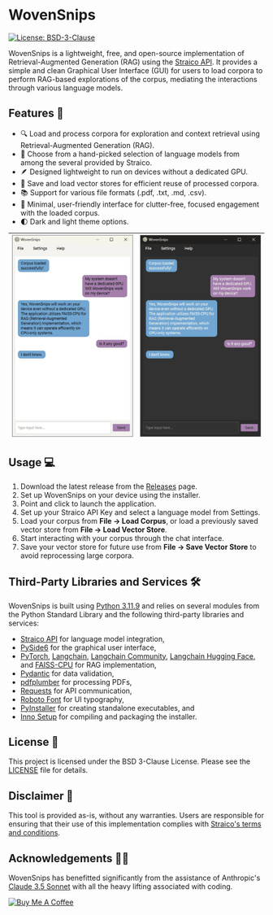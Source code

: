 # WovenSnips
[![License: BSD-3-Clause](https://img.shields.io/badge/License-BSD_3--Clause-141414.svg)](https://github.com/ekjaisal/WovenSnips/blob/main/LICENSE)

WovenSnips is a lightweight, free, and open-source implementation of Retrieval-Augmented Generation (RAG) using the [Straico API](https://straico.com/). It provides a simple and clean Graphical User Interface (GUI) for users to load corpora to perform RAG-based explorations of the corpus, mediating the interactions through various language models.

## Features 🌟

- 🔍 Load and process corpora for exploration and context retrieval using Retrieval-Augmented Generation (RAG).
- 🤖 Choose from a hand-picked selection of language models from among the several provided by Straico.
- 🪶 Designed lightweight to run on devices without a dedicated GPU.
- 💾 Save and load vector stores for efficient reuse of processed corpora.
- 📚 Support for various file formats (.pdf, .txt, .md, .csv).
- 💬 Minimal, user-friendly interface for clutter-free, focused engagement with the loaded corpus.
- 🌓 Dark and light theme options.

| ![WovenSnips Main Interface - Light Theme](assets/screenshots/interface_light.jpg) | ![WovenSnips Main Interface - Dark Theme](assets/screenshots/interface_dark.jpg) |
|:---:|:---:|

## Usage 💻

1. Download the latest release from the [Releases](https://github.com/ekjaisal/WovenSnips/releases) page.
2. Set up WovenSnips on your device using the installer.
3. Point and click to launch the application.
4. Set up your Straico API Key and select a language model from Settings.
5. Load your corpus from **File → Load Corpus**, or load a previously saved vector store from **File → Load Vector Store**.
6. Start interacting with your corpus through the chat interface.
7. Save your vector store for future use from **File → Save Vector Store** to avoid reprocessing large corpora.

## Third-Party Libraries and Services 🛠️

WovenSnips is built using [Python 3.11.9](https://www.python.org/downloads/release/python-3119) and relies on several modules from the Python Standard Library and the following third-party libraries and services:

- [Straico API](https://straico.com) for language model integration,
- [PySide6](https://pypi.org/project/PySide6) for the graphical user interface,
- [PyTorch](https://github.com/pytorch/pytorch), [Langchain](https://pypi.org/project/langchain), [Langchain Community](https://pypi.org/project/langchain-community), [Langchain Hugging Face](https://pypi.org/project/langchain-huggingface), and [FAISS-CPU](https://github.com/kyamagu/faiss-wheels) for RAG implementation,
- [Pydantic](https://github.com/pydantic/pydantic) for data validation,
- [pdfplumber](https://github.com/jsvine/pdfplumber) for processing PDFs,
- [Requests](https://github.com/psf/requests) for API communication,
- [Roboto Font](https://fonts.google.com/specimen/Roboto) for UI typography,
- [PyInstaller](https://pyinstaller.org/) for creating standalone executables, and
- [Inno Setup](https://jrsoftware.org/) for compiling and packaging the installer.

## License 📄

This project is licensed under the BSD 3-Clause License. Please see the [LICENSE](LICENSE) file for details.

## Disclaimer 📣

This tool is provided as-is, without any warranties. Users are responsible for ensuring that their use of this implementation complies with [Straico's terms and conditions](https://straico.com/terms-and-conditions).

## Acknowledgements 🤝🏾

WovenSnips has benefitted significantly from the assistance of Anthropic's [Claude 3.5 Sonnet](https://www.anthropic.com/news/claude-3-5-sonnet) with all the heavy lifting associated with coding.

<a href="https://www.buymeacoffee.com/ekjaisal" target="_blank"><img src="https://cdn.buymeacoffee.com/buttons/v2/default-yellow.png" alt="Buy Me A Coffee" style="height: 40px !important;width: 160px !important;" ></a>